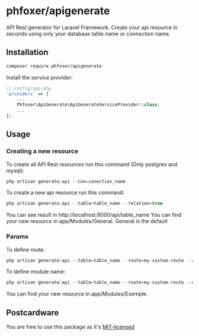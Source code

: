 # phfoxer/apigenerate
API Rest generator for Laravel Framework.
Create your api resource in seconds using only your database table name or connection name.

## Installation

```bash
composer require phfoxer/apigenerate
```

Install the service provider:

```php
// config/app.php
'providers' => [
    ...
    Phfoxer\ApiGenerate\ApiGenerateServiceProvider::class,
    ...
];
```

## Usage

### Creating a new resource

To create all API Rest resources run this command (Only postgres and mysql):
```php
php artisan generate:api --con=conection_name
```

To create a new api resource run this command:
```php
php artisan generate:api --table=table_name --relation=true
```
You can see result in http://localhost:8000/api/table_name
You can find your new resource in app/Modules/General.
General is the default 
### Params

To define route:

```php
php artisan generate:api --table=table_name --route=my-custom-route --relation=true
```

To define module name:

```php
php artisan generate:api --table=table_name --route=my-custom-route --module=Exemple --relation=true
```
You can find your new resource in app/Modules/Exemple.

## Postcardware

You are free to use this package as it's [MIT-licensed](LICENSE.md)
